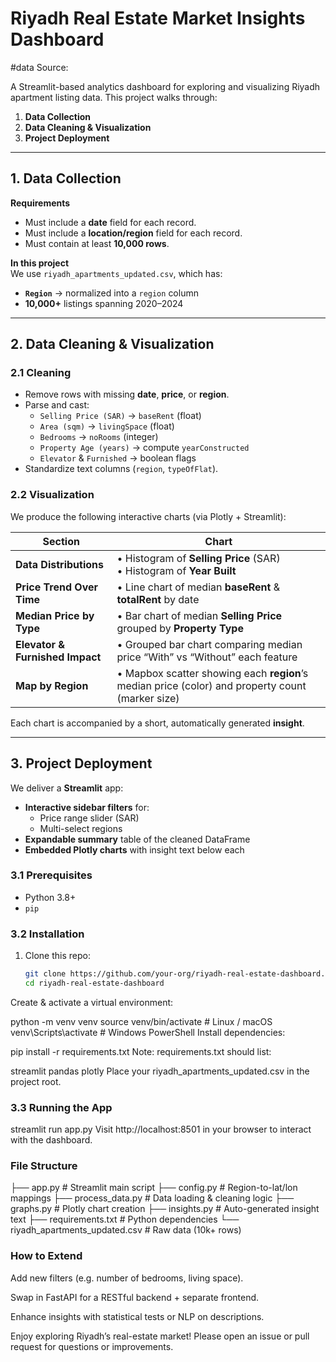 # Riyadh Real Estate Market Insights Dashboard

#data Source:


A Streamlit-based analytics dashboard for exploring and visualizing Riyadh apartment listing data. This project walks through:

1. **Data Collection**  
2. **Data Cleaning & Visualization**  
3. **Project Deployment**

---

## 1. Data Collection

**Requirements**  
- Must include a **date** field for each record.  
- Must include a **location/region** field for each record.  
- Must contain at least **10,000 rows**.

**In this project**  
We use `riyadh_apartments_updated.csv`, which has:
- **`Region`** → normalized into a `region` column  
- **10,000+** listings spanning 2020–2024  

---

## 2. Data Cleaning & Visualization

### 2.1 Cleaning  
- Remove rows with missing **date**, **price**, or **region**.  
- Parse and cast:
  - `Selling Price (SAR)` → `baseRent` (float)  
  - `Area (sqm)` → `livingSpace` (float)  
  - `Bedrooms` → `noRooms` (integer)  
  - `Property Age (years)` → compute `yearConstructed`  
  - `Elevator` & `Furnished` → boolean flags  
- Standardize text columns (`region`, `typeOfFlat`).

### 2.2 Visualization  
We produce the following interactive charts (via Plotly + Streamlit):

| Section                         | Chart                                                                                                          |
|---------------------------------|----------------------------------------------------------------------------------------------------------------|
| **Data Distributions**          | • Histogram of **Selling Price** (SAR)<br>• Histogram of **Year Built**                                       |
| **Price Trend Over Time**       | • Line chart of median **baseRent** & **totalRent** by date                                                     |
| **Median Price by Type**        | • Bar chart of median **Selling Price** grouped by **Property Type**                                           |
| **Elevator & Furnished Impact** | • Grouped bar chart comparing median price “With” vs “Without” each feature                                   |
| **Map by Region**               | • Mapbox scatter showing each **region**’s median price (color) and property count (marker size)              |

Each chart is accompanied by a short, automatically generated **insight**.

---

## 3. Project Deployment

We deliver a **Streamlit** app:

- **Interactive sidebar filters** for:
  - Price range slider (SAR)  
  - Multi-select regions  
- **Expandable summary** table of the cleaned DataFrame  
- **Embedded Plotly charts** with insight text below each  

### 3.1 Prerequisites

- Python 3.8+  
- `pip`  

### 3.2 Installation

1. Clone this repo:
   ```bash
   git clone https://github.com/your-org/riyadh-real-estate-dashboard.git
   cd riyadh-real-estate-dashboard
Create & activate a virtual environment:


python -m venv venv
source venv/bin/activate       # Linux / macOS
venv\Scripts\activate          # Windows PowerShell
Install dependencies:

pip install -r requirements.txt
Note: requirements.txt should list:


streamlit
pandas
plotly
Place your riyadh_apartments_updated.csv in the project root.

### 3.3 Running the App

streamlit run app.py
Visit http://localhost:8501 in your browser to interact with the dashboard.

### File Structure

├── app.py               # Streamlit main script
├── config.py            # Region-to-lat/lon mappings
├── process_data.py      # Data loading & cleaning logic
├── graphs.py            # Plotly chart creation
├── insights.py          # Auto-generated insight text
├── requirements.txt     # Python dependencies
└── riyadh_apartments_updated.csv  # Raw data (10k+ rows)

### How to Extend
Add new filters (e.g. number of bedrooms, living space).

Swap in FastAPI for a RESTful backend + separate frontend.

Enhance insights with statistical tests or NLP on descriptions.

Enjoy exploring Riyadh’s real-estate market!
Please open an issue or pull request for questions or improvements.
